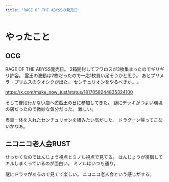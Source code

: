 ```yaml
---
title: 'RAGE OF THE ABYSSの発売日'
---
```


# やったこと

## OCG

RAGE OF THE ABYSS発売日。
2箱開封してフワロスが3枚集まったのでギリギリ許容。
霊王の波動は2枚だったので一応1枚買い足そうかと思う。
あとプリメラ・プリムスのクオシクが出た。
センチュリオンをやるべきか‥‥。

<https://x.com/make_now_just/status/1817058244835324100>

そして普段行かない店へ遊戯王の日に参加してきた。
謎にデッキがつよい環境の店だったので微妙な気分だった。
難しい。

表裏一体を入れたセンチュリオンを組みたい気がした。
ドラグーン帰ってこないかなぁ。

## ニコニコ老人会RUST

せっかくなのではんじょう視点とミノル視点で見てる。
はんじょうが徘徊してキルしまくっているのが面白い。
ミノルはいつも通り。

謎にドラマがあるので見てて楽しい。
ニコニコ老人会という感じがする。
